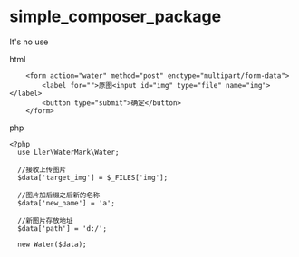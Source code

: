 # simple_composer_package
It's no use



html
```
	<form action="water" method="post" enctype="multipart/form-data">
		<label for="">原图<input id="img" type="file" name="img"></label>
		<button type="submit">确定</button>		
	</form>
 ```
php
```
<?php
  use Ller\WaterMark\Water;
  
  //接收上传图片
  $data['target_img'] = $_FILES['img'];
  
  //图片加后缀之后新的名称
  $data['new_name'] = 'a';
  
  //新图片存放地址
  $data['path'] = 'd:/';
  
  new Water($data); 
  ```
 
